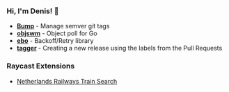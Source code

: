 ### Hi, I'm Denis! 👋

- **[Bump](https://github.com/flaticols/bump)** - Manage semver git tags
- **[objswm](https://github.com/flaticols/objswm)** - Object poll for Go
- **[ebo](https://github.com/flaticols/ebo)** - Backoff/Retry library
- **[tagger](https://github.com/flaticols/tagger)** - Creating a new release using the labels from the Pull Requests


### Raycast Extensions

- [Netherlands Railways Train Search](https://www.raycast.com/flaticols/ns-nl-search)
